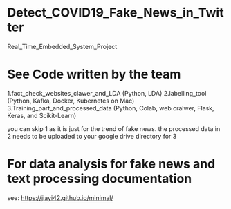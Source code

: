 # Detect_COVID19_Fake_News_in_Twitter
Real_Time_Embedded_System_Project

# See Code written by the team 
1.fact_check_websites_clawer_and_LDA (Python, LDA)
2.labelling_tool (Python, Kafka, Docker, Kubernetes on Mac)
3.Training_part_and_processed_data (Python, Colab, web cralwer, Flask, Keras, and Scikit-Learn)

you can skip 1 as it is just for the trend of fake news.
the processed data in 2 needs to be uploaded to your google drive directory for 3

# For data analysis for fake news and text processing documentation
see: https://jiayi42.github.io/minimal/
